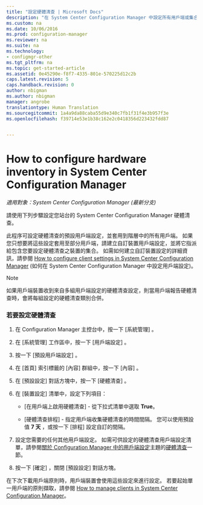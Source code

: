 ```yaml
---
title: "設定硬體清查 | Microsoft Docs"
description: "在 System Center Configuration Manager 中設定所有用戶端或集合的硬體清查。"
ms.custom: na
ms.date: 10/06/2016
ms.prod: configuration-manager
ms.reviewer: na
ms.suite: na
ms.technology:
- configmgr-other
ms.tgt_pltfrm: na
ms.topic: get-started-article
ms.assetid: 0e45290e-f8f7-4335-801e-570225d12c2b
caps.latest.revision: 5
caps.handback.revision: 0
author: nbigman
ms.author: nbigman
manager: angrobe
translationtype: Human Translation
ms.sourcegitcommit: 1a4a9da88caba55d9e340c7fb1f31f4e3b957f3e
ms.openlocfilehash: f39714e53e1b38c162e2c0418356d223432fdd87


---
```

# <a name="how-to-configure-hardware-inventory-in-system-center-configuration-manager"></a>How to configure hardware inventory in System Center Configuration Manager

*適用對象：System Center Configuration Manager (最新分支)*

請使用下列步驟設定您站台的 System Center Configuration Manager 硬體清查。  

 此程序可設定硬體清查的預設用戶端設定，並套用到階層中的所有用戶端。 如果您只想要將這些設定套用至部分用戶端，請建立自訂裝置用戶端設定，並將它指派給包含您要設定硬體清查之裝置的集合。 如需如何建立自訂裝置設定的詳細資訊，請參閱 [How to configure client settings in System Center Configuration Manager](../../../../core/clients/deploy/configure-client-settings.md) (如何在 System Center Configuration Manager 中設定用戶端設定)。  

> [!NOTE]  
>  如果用戶端裝置收到來自多組用戶端設定的硬體清查設定，則當用戶端報告硬體清查時，會將每組設定的硬體清查類別合併。  

### <a name="to-configure-hardware-inventory"></a>若要設定硬體清查  

1.  在 Configuration Manager 主控台中，按一下 [系統管理] 。  

2.  在 [系統管理]  工作區中，按一下 [用戶端設定] 。  

3.  按一下 [預設用戶端設定] 。  

4.  在 [首頁]  索引標籤的 [內容]  群組中，按一下 [內容] 。  

5.  在 [預設設定]  對話方塊中，按一下 [硬體清查] 。  

6.  在 [裝置設定]  清單中，設定下列項目：  

    -   [在用戶端上啟用硬體清查] - 從下拉式清單中選取 **True**。  

    -   [硬體清查排程] - 指定用戶端收集硬體清查的時間間隔。 您可以使用預設值 **7 天** ，或按一下 [排程]  設定自訂的間隔。  

7.  設定您需要的任何其他用戶端設定。 如需可供設定的硬體清查用戶端設定清單，請參閱[關於 Configuration Manager 中的用戶端設定](../../../../core/clients/deploy/about-client-settings.md)主題的[硬體清查](../../../../core/clients/deploy/about-client-settings.md#hardware-inventory)一節。  

8.  按一下 [確定]  ，關閉 [預設設定]  對話方塊。  

 在下次下載用戶端原則時，用戶端裝置會使用這些設定來進行設定。 若要起始單一用戶端的原則擷取，請參閱 [How to manage clients in System Center Configuration Manager](../../../../core/clients/manage/manage-clients.md)。  



<!--HONumber=Dec16_HO3-->



